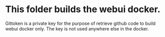 # This folder builds the webui docker. 

Gittoken is a private key for the purpose of retrieve github code to build webui docker only. The key is not used 
anywhere else in the docker. 